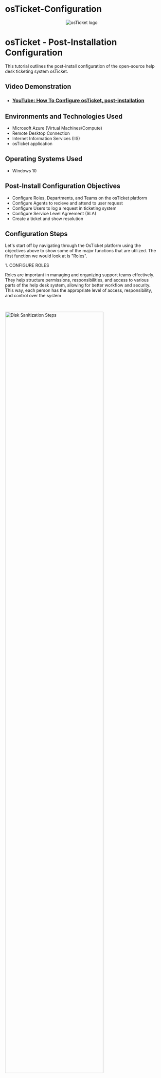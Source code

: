 # osTicket-Configuration
<p align="center">
<img src="https://i.imgur.com/Clzj7Xs.png" alt="osTicket logo"/>
</p>

<h1>osTicket - Post-Installation Configuration</h1>
This tutorial outlines the post-install configuration of the open-source help desk ticketing system osTicket.<br />


<h2>Video Demonstration</h2>

- ### [YouTube: How To Configure osTicket, post-installation](https://www.youtube.com)

<h2>Environments and Technologies Used</h2>

- Microsoft Azure (Virtual Machines/Compute)
- Remote Desktop Connection
- Internet Information Services (IIS)
- osTicket application

<h2>Operating Systems Used </h2>

- Windows 10</b>

<h2>Post-Install Configuration Objectives</h2>

- Configure Roles, Departments, and Teams on the osTicket platform
- Configure Agents to recieve and attend to user request
- Configure Users to log a request in ticketing system
- Configure Service Level Agreement (SLA) 
- Create a ticket and show resolution

<h2>Configuration Steps</h2>
<p>
Let's start off by navigating through the OsTicket platform using the objectives above to show some of the major functions that are utilized. The first function we would look at is "Roles".
</p>
<p>
1. CONFIGURE ROLES
  
Roles are important in managing and organizing support teams effectively. They help structure permissions, responsibilities, and access to various parts of the help desk system, allowing for better workflow and security. This way, each person has the appropriate level of access, responsibility, and control over the system
</p>
<br />

<p>
<img src="https://i.imgur.com/U468XX0.png" height="80%" width="80%" alt="Disk Sanitization Steps"/>
</p>
<p>
To create a Role, navigate to the "Admin Panel" tab at the top right corner, go on to click on "Agents" > "Roles" > "Add New Role"
We'll call the role we are creating "Supreme User"
</p>
<br />

<p>
<img src="https://i.imgur.com/MjIH0Ge.png" height="80%" width="80%" alt="Disk Sanitization Steps"/>
</p>
<p>
Navigate to "Tickets" and "Tasks" tab. For the purpose of having seamless explaination of osTicket usage, I'll assign all permissions to the role being created. (NOTE: This is not standard practice, except it is required by the organisational policies). Once that is done, click "Add role" to create the role
</p>
<br />

<p>
2. CONFIGURE DEPARTMENTS

The department to be created is the SysAdmin department. This department is responsible for managing and maintaining the IT infrastructure for an organization. They set up and maintain servers, set up and maintain user accounts, monitor cybersecurity threats, respond to IT issues and troubleshoot system problems
</p>
<br />
<p>
<img src="https://i.imgur.com/VIIrPwA.png" height="80%" width="80%" alt="Disk Sanitization Steps"/>
</p>

<p>
To create a Department, navigate to "Departments" > "Add New Department"
</p>
<br />

<p>
<img src="https://i.imgur.com/Df7TECp.png" height="80%" width="80%" alt="Disk Sanitization Steps"/>
</p>
<p>
Under settings, click on the "Parent" drop down, to select the Top-Level Department. We will select "Support" since they have a support function as apart of their role
</p>
<br />

<p>
3. CONFIGURE TEAMS
  
Teams play a crucial role in organizing and managing ticket assignments efficiently within an organization. Teams allow multiple agents work together on tickets thereby reducing bottlenecks and ensuring faster ticket resolution. Utilizing Teams allow controlled access to tickets based on expertise and responsibility.

 The "Online Banking" team will be created.
</p>
<br />

<p>
<img src="https://i.imgur.com/faSMLLg.png" height="80%" width="80%" alt="Disk Sanitization Steps"/>
</p>
<p>
To create a Team, navigate to "Teams" > "Add New Team"
</p>
<br />

<p>
<img src="https://i.imgur.com/tWk1kCg.png" height="80%" width="80%" alt="Disk Sanitization Steps"/>
</p>
<p>
After typing in the name, you can navigate to the "Members" tab where you can assign Agents to the team as needed. Since we haven't created any Agent, we'll move on to the next step to do just that
</p>
<br />

<p>
4. CONFIGURE AGENTS

Agents are employees responsible for handling and resolving tickets. They are the first point of contact who interact with customers or end-users to provide support.

Two (2) agents will be created: Jane Doe(Sysadmin) and John Doe(Support). 
</p>
<br />

<p>
<img src="https://i.imgur.com/jRHPR2G.png" height="80%" width="80%" alt="Disk Sanitization Steps"/>
</p>
<p>
To create a New Agent, click on the "Agents" tab, and go on to click on "Add New Agent"
</p>
<br />

<p>
<img src="https://i.imgur.com/5a7Q0aO.png" height="80%" width="80%" alt="Disk Sanitization Steps"/>
</p>

<p>
Fill in the name, email address and username. Click on the "set Password" tab which would open up another dialog box as seen above. Uncheck the box "Send the agent a password reset" to enable you input a password
</p>
<br />

<p>
<img src="https://i.imgur.com/dLIXI2Q.png" height="80%" width="80%" alt="Disk Sanitization Steps"/>
</p>

<p>  
Under "Access", Jane would be placed in the Support/SysAdmin Department and would be assigned the "Supreme Admin" role. Moving on to the "Teams" section, Jane would be placed in the "Online Banking" team as seen above. Don't forget to click the "Add" button before you create the agent
</p>
<br />


<p>
Follow the same process to create the second agent - John and he would be placed in the "Support" Department. He would be assigned a "view only" role and He won't be assigned any team 
</p>
<br />

<p>
<img src="https://i.imgur.com/MjIH0Ge.png" height="80%" width="80%" alt="Disk Sanitization Steps"/>
</p>
<p>
Navigate to "Tickets" and "Tasks" tab. For the purpose of having seamless explaination of osTicket usage, I'll assign all permissions to the role being created. (NOTE: This is not standard practice, except it is required by the organisational policies). Once that is done, click "Add role" to create the role
</p>
<br />

